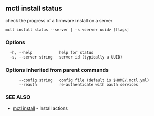 [Auto generated by spf13/cobra]: <>

## mctl install status

check the progress of a firmware install on a server

```
mctl install status --server | -s <server uuid> [flags]
```

### Options

```
  -h, --help            help for status
  -s, --server string   server id (typically a UUID)
```

### Options inherited from parent commands

```
      --config string   config file (default is $HOME/.mctl.yml)
      --reauth          re-authenticate with oauth services
```

### SEE ALSO

* [mctl install](mctl_install.md)	 - Install actions


